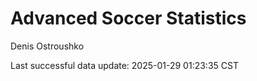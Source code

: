 # Advanced Soccer Statistics
Denis Ostroushko

<!-- gfm -->

Last successful data update: 2025-01-29 01:23:35 CST
